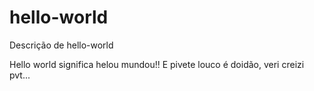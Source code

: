 # hello-world
Descrição de hello-world

Hello world significa helou mundou!!
E pivete louco é doidão, veri creizi pvt...
